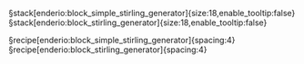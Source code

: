 §stack[enderio:block_simple_stirling_generator]{size:18,enable_tooltip:false}§stack[enderio:block_stirling_generator]{size:18,enable_tooltip:false}

§recipe[enderio:block_simple_stirling_generator]{spacing:4}
§recipe[enderio:block_stirling_generator]{spacing:4}
